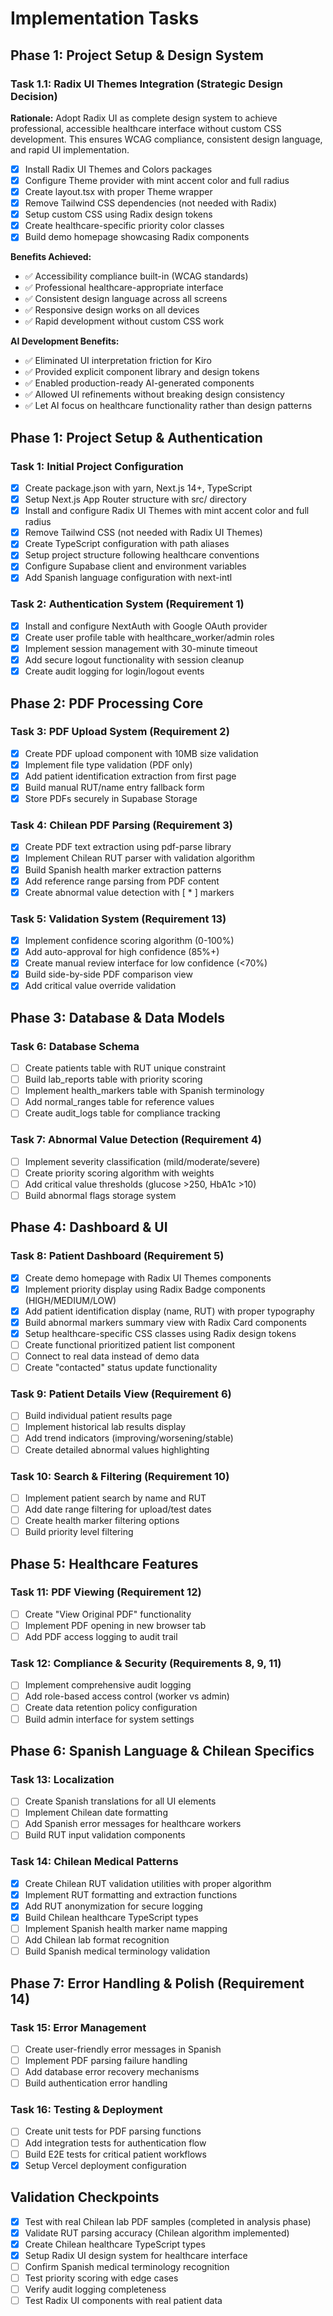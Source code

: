 # Implementation Tasks

## Phase 1: Project Setup & Design System

### Task 1.1: Radix UI Themes Integration (Strategic Design Decision)
**Rationale:** Adopt Radix UI as complete design system to achieve professional, accessible healthcare interface without custom CSS development. This ensures WCAG compliance, consistent design language, and rapid UI implementation.

- [x] Install Radix UI Themes and Colors packages
- [x] Configure Theme provider with mint accent color and full radius
- [x] Create layout.tsx with proper Theme wrapper
- [x] Remove Tailwind CSS dependencies (not needed with Radix)
- [x] Setup custom CSS using Radix design tokens
- [x] Create healthcare-specific priority color classes
- [x] Build demo homepage showcasing Radix components

**Benefits Achieved:**
- ✅ Accessibility compliance built-in (WCAG standards)
- ✅ Professional healthcare-appropriate interface
- ✅ Consistent design language across all screens
- ✅ Responsive design works on all devices
- ✅ Rapid development without custom CSS work

**AI Development Benefits:**
- ✅ Eliminated UI interpretation friction for Kiro
- ✅ Provided explicit component library and design tokens
- ✅ Enabled production-ready AI-generated components
- ✅ Allowed UI refinements without breaking design consistency
- ✅ Let AI focus on healthcare functionality rather than design patterns

## Phase 1: Project Setup & Authentication

### Task 1: Initial Project Configuration
- [x] Create package.json with yarn, Next.js 14+, TypeScript
- [x] Setup Next.js App Router structure with src/ directory
- [x] Install and configure Radix UI Themes with mint accent color and full radius
- [x] Remove Tailwind CSS (not needed with Radix UI Themes)
- [x] Create TypeScript configuration with path aliases
- [x] Setup project structure following healthcare conventions
- [x] Configure Supabase client and environment variables
- [x] Add Spanish language configuration with next-intl

### Task 2: Authentication System (Requirement 1)
- [x] Install and configure NextAuth with Google OAuth provider
- [x] Create user profile table with healthcare_worker/admin roles
- [x] Implement session management with 30-minute timeout
- [x] Add secure logout functionality with session cleanup
- [x] Create audit logging for login/logout events

## Phase 2: PDF Processing Core

### Task 3: PDF Upload System (Requirement 2)
- [x] Create PDF upload component with 10MB size validation
- [x] Implement file type validation (PDF only)
- [x] Add patient identification extraction from first page
- [x] Build manual RUT/name entry fallback form
- [x] Store PDFs securely in Supabase Storage

### Task 4: Chilean PDF Parsing (Requirement 3)
- [x] Create PDF text extraction using pdf-parse library
- [x] Implement Chilean RUT parser with validation algorithm
- [x] Build Spanish health marker extraction patterns
- [x] Add reference range parsing from PDF content
- [x] Create abnormal value detection with [ * ] markers

### Task 5: Validation System (Requirement 13)
- [x] Implement confidence scoring algorithm (0-100%)
- [x] Add auto-approval for high confidence (85%+)
- [x] Create manual review interface for low confidence (<70%)
- [x] Build side-by-side PDF comparison view
- [x] Add critical value override validation

## Phase 3: Database & Data Models

### Task 6: Database Schema
- [ ] Create patients table with RUT unique constraint
- [ ] Build lab_reports table with priority scoring
- [ ] Implement health_markers table with Spanish terminology
- [ ] Add normal_ranges table for reference values
- [ ] Create audit_logs table for compliance tracking

### Task 7: Abnormal Value Detection (Requirement 4)
- [ ] Implement severity classification (mild/moderate/severe)
- [ ] Create priority scoring algorithm with weights
- [ ] Add critical value thresholds (glucose >250, HbA1c >10)
- [ ] Build abnormal flags storage system

## Phase 4: Dashboard & UI

### Task 8: Patient Dashboard (Requirement 5)
- [x] Create demo homepage with Radix UI Themes components
- [x] Implement priority display using Radix Badge components (HIGH/MEDIUM/LOW)
- [x] Add patient identification display (name, RUT) with proper typography
- [x] Build abnormal markers summary view with Radix Card components
- [x] Setup healthcare-specific CSS classes using Radix design tokens
- [ ] Create functional prioritized patient list component
- [ ] Connect to real data instead of demo data
- [ ] Create "contacted" status update functionality

### Task 9: Patient Details View (Requirement 6)
- [ ] Build individual patient results page
- [ ] Implement historical lab results display
- [ ] Add trend indicators (improving/worsening/stable)
- [ ] Create detailed abnormal values highlighting

### Task 10: Search & Filtering (Requirement 10)
- [ ] Implement patient search by name and RUT
- [ ] Add date range filtering for upload/test dates
- [ ] Create health marker filtering options
- [ ] Build priority level filtering

## Phase 5: Healthcare Features

### Task 11: PDF Viewing (Requirement 12)
- [ ] Create "View Original PDF" functionality
- [ ] Implement PDF opening in new browser tab
- [ ] Add PDF access logging to audit trail

### Task 12: Compliance & Security (Requirements 8, 9, 11)
- [ ] Implement comprehensive audit logging
- [ ] Add role-based access control (worker vs admin)
- [ ] Create data retention policy configuration
- [ ] Build admin interface for system settings

## Phase 6: Spanish Language & Chilean Specifics

### Task 13: Localization
- [ ] Create Spanish translations for all UI elements
- [ ] Implement Chilean date formatting
- [ ] Add Spanish error messages for healthcare workers
- [ ] Build RUT input validation components

### Task 14: Chilean Medical Patterns
- [x] Create Chilean RUT validation utilities with proper algorithm
- [x] Implement RUT formatting and extraction functions
- [x] Add RUT anonymization for secure logging
- [x] Build Chilean healthcare TypeScript types
- [ ] Implement Spanish health marker name mapping
- [ ] Add Chilean lab format recognition
- [ ] Build Spanish medical terminology validation

## Phase 7: Error Handling & Polish (Requirement 14)

### Task 15: Error Management
- [ ] Create user-friendly error messages in Spanish
- [ ] Implement PDF parsing failure handling
- [ ] Add database error recovery mechanisms
- [ ] Build authentication error handling

### Task 16: Testing & Deployment
- [ ] Create unit tests for PDF parsing functions
- [ ] Add integration tests for authentication flow
- [ ] Build E2E tests for critical patient workflows
- [x] Setup Vercel deployment configuration

## Validation Checkpoints
- [x] Test with real Chilean lab PDF samples (completed in analysis phase)
- [x] Validate RUT parsing accuracy (Chilean algorithm implemented)
- [x] Create Chilean healthcare TypeScript types
- [x] Setup Radix UI design system for healthcare interface
- [ ] Confirm Spanish medical terminology recognition
- [ ] Test priority scoring with edge cases
- [ ] Verify audit logging completeness
- [ ] Test Radix UI components with real patient data
